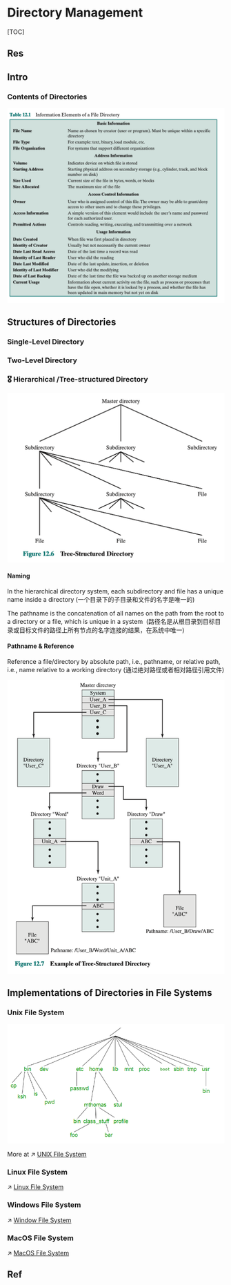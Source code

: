 # Directory Management

[TOC]



## Res



## Intro
### Contents of Directories
![](../../../../../../../../../Assets/Pics/Screenshot%202023-06-01%20at%202.30.59%20PM.png)



## Structures of Directories
### Single-Level Directory


### Two-Level Directory


### 🎖️ Hierarchical /Tree-structured Directory 

![|500](../../../../../../../../../Assets/Pics/Screenshot%202023-06-01%20at%202.31.24%20PM.png)

#### Naming
In the hierarchical directory system, each subdirectory and file has a unique name inside a directory (一个目录下的子目录和文件的名字是唯一的)

The pathname is the concatenation of all names on the path from the root to a directory or a file, which is unique in a system  (路径名是从根目录到目标目录或目标文件的路径上所有节点的名字连接的结果，在系统中唯一)


#### Pathname & Reference
Reference a file/directory by absolute path, i.e., pathname, or relative path, i.e., name relative to a working directory (通过绝对路径或者相对路径引用文件)

![|500](../../../../../../../../../Assets/Pics/Screenshot%202023-06-01%20at%202.32.54%20PM.png)



## Implementations of Directories in File Systems
### Unix File System
![](../../../../../../../../../Assets/Pics/Pasted%20image%2020230316140056.png)

More at ↗ [UNIX File System](../../../../../../../🥷🏼%20Operating%20System%20(Tech)/UNIX%20Family/📌%20UNIX%20Basics/UNIX%20IO%20&%20Files%20Management/UNIX%20File%20System/UNIX%20File%20System.md)


### Linux File System
↗ [Linux File System](../../../../../../../🥷🏼%20Operating%20System%20(Tech)/Linux%20(UNIX%20Family)/📌%20Linux%20Basics/Linux%20IO%20&%20Files%20Management/Linux%20File%20System.md)


### Windows File System
↗ [Window File System](../../../../../../../🥷🏼%20Operating%20System%20(Tech)/Windows/📌%20Windows%20Basics/Windows%20IO%20&%20Files%20Management/Window%20File%20System.md)


### MacOS File System
↗ [MacOS File System](../../../../../../../🥷🏼%20Operating%20System%20(Tech)/Apple/MacOS%20(UNIX%20Family)/📌%20MacOS%20Basics/MacOS%20File%20System.md)




## Ref

